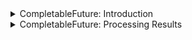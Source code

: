<details>
<summary>CompletableFuture: Introduction</summary>

Discussion of the newly added `CompletableFuture` interface.

The following topics are covered:
- Introduction to the `CompletableFuture` interface
- Limitations of the `Future` interface
- Creating a `CompletableFuture`
- Asynchronous computation using `runAsync()`
- Asynchronous computation using `supplyAsync()`

### Introduction to `CompletableFuture` interface

A `CompletableFuture` is a class in Java that belongs to the `java.util.concurrent` package.

It is used for asynchronous computation. The code is executed as a non-blocking call in a separate thread, and the result is made available when it is ready.

By doing this, the main thread does not block/wait for the completion of the task, and it can execute other tasks in parallel.

The `CompletableFuture` class implements the `CompletionStage` and `Future` interface. The `CompletionStage` is a promise. It promises that the computation eventually will be done.

Before Java 8, the `Future` interface, which was added in Java 1.5, was available for asynchronous computation. The limitation of the `Future` interface is that it does not have any methods to combine these computations or handle errors. We will address more limitations of the `Future` interface in the next section.

`CompletableFuture` has lots of different methods for composing, combining, & executing asynchronous computation steps, & handling errors.

### Limitations of the `Future` interface

The `Future` interface provides an `isDone()` method to check if computation is done, the `get()` method to get the result of computation, and the `cancel()` method to cancel the computation.

However, there are some limitations of the `Future` interface, which we will discuss here:
1. We cannot perform further action on a `Future`'s result without blocking. We have a `get()` method, which blocks until the computation is complete.
2. `Future` chaining is not possible. If you want to execute one `Future` and then trigger another `Future` once the first one is complete, this is not possible.
3. We cannot combine multiple `Future`s together. If we want to run five different `Future`s in parallel and then combine their result then this is not possible.
4. `Future` does not have any exception handling mechanism.

Looking at all these limitations, Java 8 introduced the `CompletableFuture`.

### Creating a `CompletableFuture`

We can easily create a `CompletableFuture` using the no-arg constructor and provide it to some `Thread`. The problem is that if that `Thread` calls the `get()` method on our `CompletableFuture` object, it blocks until the computation is complete. We can complete the `CompletableFuture` using the `complete()` method.

Here is an example. In the below example, we have a method that returns a `CompletableFuture` of the square of a number.

```java
public Future<String> getSquareAsynchronously(int num) throws InterruptedException {
    CompletableFuture<Integer> completableFuture = new CompletableFuture<>();

    Executors.newCachedThreadPool().submit(() -> {
        Thread.sleep(500);
        // The complete() call will complete this CompetableFuture. 
        completableFuture.complete(num * num);
        return null;
    });

    return completableFuture;
}
```

If we are sure about the result of the computation, we can use the static `completedFuture()` method with an argument that represents a result of this computation.

The `get()` method of the `Future` will never block.

```java
import java.util.concurrent.CompletableFuture;

public class CompletableFutureDemo {
    public static void main(String[] args) {
        CompletableFuture<String> completableFuture = CompletableFuture.completedFuture("Hello World");
        try {
            System.out.println(completableFuture.get());
        } catch (Exception e) {
            e.printStackTrace();
        }
    }
}
```

#### Output

```
Hello World
```

### Asynchronous computation using `runAsync()`

The `runAsync()` is a static method that runs some background tasks asynchronously and returns a `CompletableFuture<Void>`. This method takes a `Runnable` as a parameter.

This method is particularly useful if we just need to run some code in parallel but do not want any result in return.

In the below example, we will run a task using `runAsync()`. This will start running the code in a parallel thread.

Then, we immediately print a statement.

After that, we will call the `get()` method on our `Future` object. This will block the main thread.

Once our parallel thread completes its execution, the main thread will continue.

```java
import java.util.concurrent.*;

public class CompletableFutureDemo {
    public static void main(String[] args) {
        // Passing a runnable to runAsync() method. 
        CompletableFuture<Void> future = CompletableFuture.runAsync(() -> {
            try {
                TimeUnit.SECONDS.sleep(5);
            } catch (InterruptedException e) {
                throw new IllegalStateException(e);
            }
            System.out.println("Doing some processing " + Thread.currentThread().getName());
        });

        System.out.println("This will print immediately " + Thread.currentThread().getName());

        try {
            future.get();
        } catch (InterruptedException e) {
            e.printStackTrace();
        } catch (ExecutionException e) {
            e.printStackTrace();
        }

        System.out.println("This will print after 5 seconds " + Thread.currentThread().getName());
    }
}
```

#### Output

```
This will print immediately main
Doing some processing ForkJoinPool.commonPool-worker-1
This will print after 5 seconds main
```

In the previous example, we are providing only the `Runnable` object to the `runAsync()` method.

By default, asynchronous execution uses `ForkJoinPool.commonPool()`, which uses daemon threads to execute the `Runnable` task.

However, if we want, we can provide our own `Executor` to the `runAsync()` method as well. Here is the code for it.

```java
import java.util.concurrent.*;

public class CompletableFutureDemo {
    public static void main(String[] args) {
        Executor executor = Executors.newFixedThreadPool(5);

        // Passing a runnable and executor as parameter to runAsync() method.
        CompletableFuture<Void> future = CompletableFuture.runAsync(() -> {
            try {
                TimeUnit.SECONDS.sleep(5);
            } catch (InterruptedException e) {
                throw new IllegalStateException(e);
            }
            System.out.println("Doing some processing");
        }, executor);

        System.out.println("This will print immediately");

        try {
            future.get();
        } catch (InterruptedException | ExecutionException e) {
            e.printStackTrace();
        }

        System.out.println("This will print after 5 seconds");
    }
}
```

#### Output

```
This will print immediately
Doing some processing
This will print after 5 seconds
```

### Asynchronous computation using `supplyAsync()`

If we need to get the result of the computation, we should use `supplyAsync()`. It takes a `Supplier<T>` as input and returns `CompletableFuture<T>` where `T` is the type of the value obtained by calling the given supplier.

```java
import java.util.concurrent.*;

public class CompletableFutureDemo {
    public static void main(String[] args) {
        CompletableFuture<String> future = CompletableFuture.supplyAsync(() -> {
            try {
                TimeUnit.SECONDS.sleep(5);
            } catch (InterruptedException e) {
                throw new IllegalStateException(e);
            }
            return "Hello World";
        });

        System.out.println("This will print immediately");

        try {
            System.out.println(future.get());
        } catch (InterruptedException | ExecutionException e) {
            e.printStackTrace();
        }

        System.out.println("This will print after 5 seconds");
    }
}
```

#### Output

```
This will print immediately
Hello World
This will print after 5 seconds
```

There is an overloaded version of `supplyAsync()` method as well. It takes a `Supplier<T>` and an `Executor` as input.

Below is an example.

```java
import java.util.concurrent.*;

public class CompletableFutureDemo {
    public static void main(String[] args) {
        Executor executor = Executors.newFixedThreadPool(5);
        CompletableFuture<String> future = CompletableFuture.supplyAsync(() -> {
            try {
                TimeUnit.SECONDS.sleep(5);
            } catch (InterruptedException e) {
                throw new IllegalStateException(e);
            }
            return "Hello World";
        }, executor);

        System.out.println("This will print immediately");

        try {
            System.out.println(future.get());
        } catch (InterruptedException | ExecutionException e) {
            e.printStackTrace();
        }

        System.out.println("This will print after 5 seconds");
    }
}
```

#### Output

```
This will print immediately
Hello World
This will print after 5 seconds
```

</details>


<details>
<summary>CompletableFuture: Processing Results</summary>



</details>